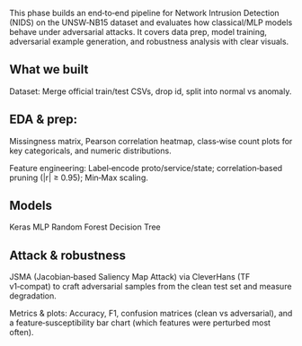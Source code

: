 This phase builds an end‑to‑end pipeline for Network Intrusion Detection (NIDS) on the UNSW‑NB15 dataset and evaluates how classical/MLP models behave under adversarial attacks. It covers data prep, model training, adversarial example generation, and robustness analysis with clear visuals.

## What we built
Dataset: Merge official train/test CSVs, drop id, split into normal vs anomaly.

## EDA & prep:
Missingness matrix, Pearson correlation heatmap, class‑wise count plots for key categoricals, and numeric distributions.

Feature engineering: Label‑encode proto/service/state; correlation‑based pruning (|r| ≥ 0.95); Min‑Max scaling.

## Models
Keras MLP 
Random Forest
Decision Tree 


## Attack & robustness
JSMA (Jacobian‑based Saliency Map Attack) via CleverHans (TF v1‑compat) to craft adversarial samples from the clean test set and measure degradation.

Metrics & plots: Accuracy, F1, confusion matrices (clean vs adversarial), and a feature‑susceptibility bar chart (which features were perturbed most often).
